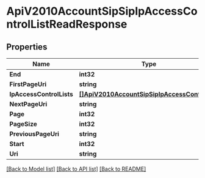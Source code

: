 # ApiV2010AccountSipSipIpAccessControlListReadResponse

## Properties

Name | Type | Description | Notes
------------ | ------------- | ------------- | -------------
**End** | **int32** |  | [optional] 
**FirstPageUri** | **string** |  | [optional] 
**IpAccessControlLists** | [**[]ApiV2010AccountSipSipIpAccessControlList**](api.v2010.account.sip.sip_ip_access_control_list.md) |  | [optional] 
**NextPageUri** | **string** |  | [optional] 
**Page** | **int32** |  | [optional] 
**PageSize** | **int32** |  | [optional] 
**PreviousPageUri** | **string** |  | [optional] 
**Start** | **int32** |  | [optional] 
**Uri** | **string** |  | [optional] 

[[Back to Model list]](../README.md#documentation-for-models) [[Back to API list]](../README.md#documentation-for-api-endpoints) [[Back to README]](../README.md)


